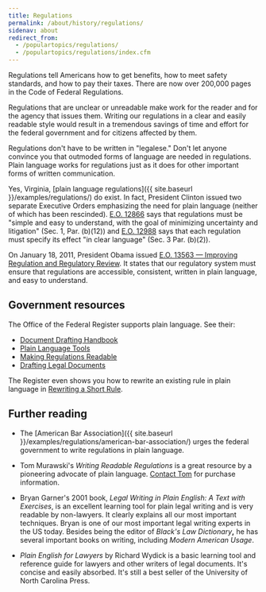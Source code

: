 ```yaml
---
title: Regulations
permalink: /about/history/regulations/
sidenav: about
redirect_from:
  - /populartopics/regulations/
  - /populartopics/regulations/index.cfm
---
```


Regulations tell Americans how to get benefits, how to meet safety standards, and how to pay their taxes. There are now over 200,000 pages in the Code of Federal Regulations.

Regulations that are unclear or unreadable make work for the reader and for the agency that issues them. Writing our regulations in a clear and easily readable style would result in a tremendous savings of time and effort for the federal government and for citizens affected by them.

Regulations don't have to be written in "legalese." Don't let anyone convince you that outmoded forms of language are needed in regulations. Plain language works for regulations just as it does for other important forms of written communication.

Yes, Virginia, [plain language regulations]({{ site.baseurl }}/examples/regulations/) do exist. In fact, President Clinton issued two separate Executive Orders emphasizing the need for plain language (neither of which has been rescinded). [E.O. 12866](https://www.archives.gov/files/federal-register/executive-orders/pdf/12866.pdf) says that regulations must be "simple and easy to understand, with the goal of minimizing uncertainty and litigation" (Sec. 1, Par. (b)(12)) and [E.O. 12988](https://www.gpo.gov/fdsys/pkg/FR-1996-02-07/pdf/96-2755.pdf) says that each regulation must specify its effect "in clear language" (Sec. 3 Par. (b)(2)).

On January 18, 2011, President Obama issued [E.O. 13563 — Improving Regulation and Regulatory Review](https://obamawhitehouse.archives.gov/the-press-office/2011/01/18/executive-order-13563-improving-regulation-and-regulatory-review). It states that our regulatory system must ensure that regulations are accessible, consistent, written in plain language, and easy to understand.

## Government resources

The Office of the Federal Register supports plain language. See their:

- [Document Drafting Handbook](http://www.archives.gov/federal-register/write/handbook/)
- [Plain Language Tools](http://www.archives.gov/federal-register/write/plain-language/)
- [Making Regulations Readable](http://www.archives.gov/federal-register/write/plain-language/readable-regulations.html)
- [Drafting Legal Documents](http://www.archives.gov/federal-register/write/legal-docs/)

The Register even shows you how to rewrite an existing rule in plain language in [Rewriting a Short Rule](http://www.archives.gov/federal-register/write/plain-language/short-rule-1.html).

## Further reading

- The [American Bar Association]({{ site.baseurl }}/examples/regulations/american-bar-association/) urges the federal government to write regulations in plain language.

- Tom Murawski's _Writing Readable Regulations_ is a great resource by a pioneering advocate of plain language. [Contact Tom](http://writingandspeaking.com/project-consulting/regulations) for purchase information.

- Bryan Garner's 2001 book, _Legal Writing in Plain English: A Text with Exercises_, is an excellent learning tool for plain legal writing and is very readable by non-lawyers. It clearly explains all our most important techniques. Bryan is one of our most important legal writing experts in the US today. Besides being the editor of _Black's Law Dictionary_**,** he has several important books on writing, including _Modern American Usage_.

- _Plain English for Lawyers_ by Richard Wydick is a basic learning tool and reference guide for lawyers and other writers of legal documents. It's concise and easily absorbed. It's still a best seller of the University of North Carolina Press.
